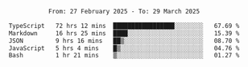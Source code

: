 <div align="center">
<p style="text-align: center;">
<!--START_SECTION:waka-->

```txt
From: 27 February 2025 - To: 29 March 2025

TypeScript   72 hrs 12 mins  █████████████████░░░░░░░░   67.69 %
Markdown     16 hrs 25 mins  ████░░░░░░░░░░░░░░░░░░░░░   15.39 %
JSON         9 hrs 16 mins   ██▒░░░░░░░░░░░░░░░░░░░░░░   08.70 %
JavaScript   5 hrs 4 mins    █▒░░░░░░░░░░░░░░░░░░░░░░░   04.76 %
Bash         1 hr 21 mins    ▒░░░░░░░░░░░░░░░░░░░░░░░░   01.27 %
```

<!--END_SECTION:waka-->
</p>
</div>
